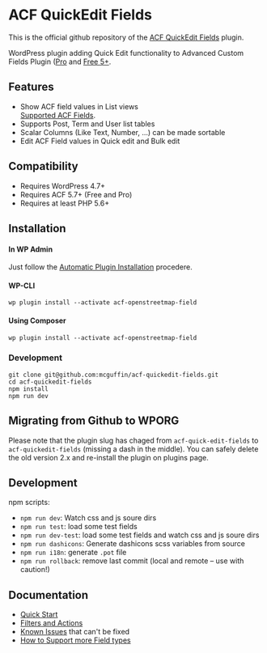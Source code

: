 ACF QuickEdit Fields
====================

This is the official github repository of the [ACF QuickEdit Fields](https://wordpress.org/plugins/acf-quickedit-fields) plugin.

WordPress plugin adding Quick Edit functionality to Advanced Custom Fields Plugin ([Pro](http://www.advancedcustomfields.com/pro/) and [Free 5+](https://wordpress.org/plugins/advanced-custom-fields/).

Features
--------
 - Show ACF field values in List views  
   [Supported ACF Fields](https://github.com/mcguffin/acf-quickedit-fields/wiki/Feature-Support-Matrix#supported-acf-fields).
 - Supports Post, Term and User list tables
 - Scalar Columns (Like Text, Number, ...) can be made sortable
 - Edit ACF Field values in Quick edit and Bulk edit

Compatibility
-------------
 - Requires WordPress 4.7+
 - Requires ACF 5.7+ (Free and Pro)
 - Requires at least PHP 5.6+


Installation
------------

#### In WP Admin
Just follow the [Automatic Plugin Installation](https://wordpress.org/support/article/managing-plugins/#automatic-plugin-installation) procedere.

#### WP-CLI
```shell
wp plugin install --activate acf-openstreetmap-field
```

#### Using Composer
```shell
wp plugin install --activate acf-openstreetmap-field
```

### Development
```shell
git clone git@github.com:mcguffin/acf-quickedit-fields.git
cd acf-quickedit-fields
npm install
npm run dev
```

## Migrating from Github to WPORG
Please note that the plugin slug has chaged from `acf-quick-edit-fields` to `acf-quickedit-fields` (missing a dash in the middle). You can safely delete the old version 2.x and re-install the plugin on plugins page.

Development
-----------
npm scripts:
 - `npm run dev`: Watch css and js soure dirs
 - `npm run test`: load some test fields
 - `npm run dev-test`: load some test fields and watch css and js soure dirs
 - `npm run dashicons`: Generate dashicons scss variables from source
 - `npm run i18n`: generate `.pot` file
 - `npm run rollback`: remove last commit (local and remote  – use with caution!)


Documentation
-------------

 - [Quick Start](https://github.com/mcguffin/acf-quickedit-fields/wiki)
 - [Filters and Actions](https://github.com/mcguffin/acf-quickedit-fields/wiki/Plugin-Filters)
 - [Known Issues](https://github.com/mcguffin/acf-quickedit-fields/wiki/Known-Issues) that can't be fixed
 - [How to Support more Field types](https://github.com/mcguffin/acf-quickedit-fields/wiki/Tutorial:-Custom-Field-Integration)
